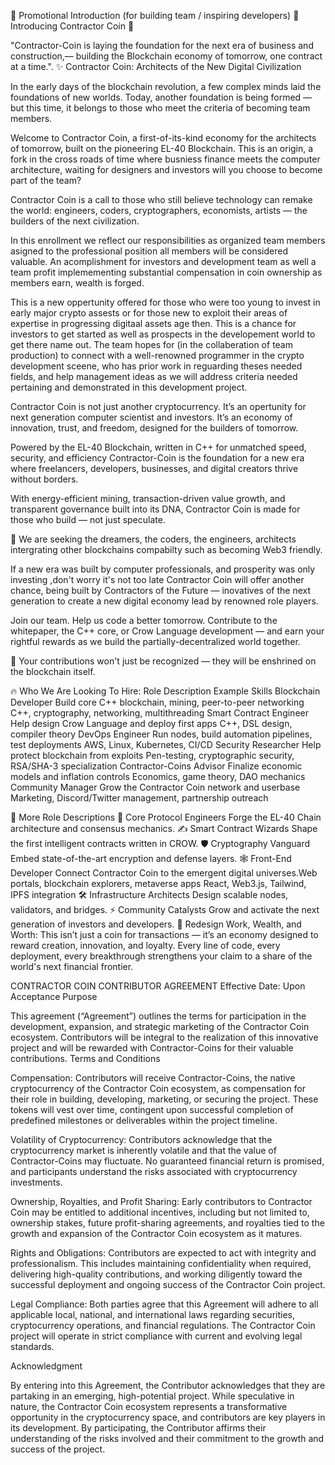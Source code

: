 🎯 Promotional Introduction (for building team / inspiring developers) 🌟 Introducing Contractor Coin 🌟

"Contractor-Coin is laying the foundation for the next era of business and construction,— building the Blockchain economy of tomorrow, one contract at a time.". ✨ Contractor Coin: Architects of the New Digital Civilization

In the early days of the blockchain revolution, a few complex minds laid the foundations of new worlds. Today, another foundation is being formed — but this time, it belongs to those who meet the criteria of becoming team members.

Welcome to Contractor Coin, a first-of-its-kind economy for the architects of tomorrow, built on the pioneering EL-40 Blockchain. This is an origin, a fork in the cross roads of time where busniess finance meets the computer architecture, waiting for designers and investors will you choose to become part of the team?

Contractor Coin is a call to those who still believe technology can remake the world: engineers, coders, cryptographers, economists, artists — the builders of the next civilization.

In this enrollment we reflect our responsibilities as organized team members asigned to the professional position all members will be considered valuable. An acomplishment for investors and development team as well a team profit implemementing substantial compensation in coin ownership as members earn, wealth is forged. 

This is a new oppertunity offered for those who were too young to invest in early major crypto assests or for those new to exploit their areas of expertise in progressing digitaal assets age then. This is a chance for investors to get started as well as prospects in the developement world to get there name out. The team  hopes for (in the collaberation of team production) to connect with a well-renowned programmer in the crypto development sceene, who has prior work in reguarding theses needed fields, and help management ideas as we will address criteria needed pertaining and demonstrated in this development project. 

Contractor Coin is not just another cryptocurrency. It’s an opertunity for next generation computer scientist and investors. It’s an economy of innovation, trust, and freedom, designed for the builders of tomorrow.

Powered by the EL-40 Blockchain, written in C++ for unmatched speed, security, and efficiency Contractor-Coin is the foundation for a new era where freelancers, developers, businesses, and digital creators thrive without borders.

With energy-efficient mining, transaction-driven value growth, and transparent governance built into its DNA, Contractor Coin is made for those who build — not just speculate.

💬 We are seeking the dreamers, the coders, the engineers, architects intergrating other blockchains compabilty such as becoming Web3 friendly.

If a new era was built by computer professionals, and prosperity was only investing ,don't worry it's not too late Contractor Coin will offer another chance, being built by Contractors of the Future — inovatives of the next generation to create a new digital economy lead by renowned role players.

Join our team. Help us code a better tomorrow. Contribute to the whitepaper, the C++ core, or Crow Language development — and earn your rightful rewards as we build the partially-decentralized world together.

🚀 Your contributions won't just be recognized — they will be enshrined on the blockchain itself.

🔥 Who We Are Looking To Hire: Role Description Example Skills Blockchain Developer Build core C++ blockchain, mining, peer-to-peer networking C++, cryptography, networking, multithreading Smart Contract Engineer Help design Crow Language and deploy first apps C++, DSL design, compiler theory DevOps Engineer Run nodes, build automation pipelines, test deployments AWS, Linux, Kubernetes, CI/CD Security Researcher Help protect blockchain from exploits Pen-testing, cryptographic security, RSA/SHA-3 specialization Contractor-Coins Advisor Finalize economic models and inflation controls Economics, game theory, DAO mechanics Community Manager Grow the Contractor Coin network and userbase Marketing, Discord/Twitter management, partnership outreach

📣 More Role Descriptions 🧠 Core Protocol Engineers Forge the EL-40 Chain architecture and consensus mechanics. ✍️ Smart Contract Wizards Shape the first intelligent contracts written in CROW. 🛡️ Cryptography Vanguard Embed state-of-the-art encryption and defense layers. 🕸️ Front-End Developer Connect Contractor Coin to the emergent digital universes.Web portals, blockchain explorers, metaverse apps React, Web3.js, Tailwind, IPFS integration 🛠️ Infrastructure Architects Design scalable nodes, validators, and bridges. ⚡ Community Catalysts Grow and activate the next generation of investors and developers. 🧬 Redesign Work, Wealth, and Worth: This isn’t just a coin for transactions — it’s an economy designed to reward creation, innovation, and loyalty. Every line of code, every deployment, every breakthrough strengthens your claim to a share of the world's next financial frontier.

CONTRACTOR COIN CONTRIBUTOR AGREEMENT Effective Date: Upon Acceptance Purpose

This agreement (“Agreement”) outlines the terms for participation in the development, expansion, and strategic marketing of the Contractor Coin ecosystem. Contributors will be integral to the realization of this innovative project and will be rewarded with Contractor-Coins for their valuable contributions. Terms and Conditions

Compensation:
Contributors will receive Contractor-Coins, the native cryptocurrency of the Contractor Coin ecosystem, as compensation for their role in building, developing, marketing, or securing the project.
These tokens will vest over time, contingent upon successful completion of predefined milestones or deliverables within the project timeline.

Volatility of Cryptocurrency:
Contributors acknowledge that the cryptocurrency market is inherently volatile and that the value of Contractor-Coins may fluctuate. No guaranteed financial return is promised, 
and participants understand the risks associated with cryptocurrency investments.

Ownership, Royalties, and Profit Sharing:
Early contributors to Contractor Coin may be entitled to additional incentives, including but not limited to, ownership stakes, future profit-sharing agreements, 
and royalties tied to the growth and expansion of the Contractor Coin ecosystem as it matures.

Rights and Obligations:
Contributors are expected to act with integrity and professionalism. This includes maintaining confidentiality when required, delivering high-quality contributions,
and working diligently toward the successful deployment and ongoing success of the Contractor Coin project.

Legal Compliance:
Both parties agree that this Agreement will adhere to all applicable local, national, and international laws regarding securities, cryptocurrency operations, and financial regulations.
The Contractor Coin project will operate in strict compliance with current and evolving legal standards.

Acknowledgment

By entering into this Agreement, the Contributor acknowledges that they are partaking in an emerging, high-potential project. While speculative in nature, the Contractor Coin ecosystem represents a transformative opportunity in the cryptocurrency space, and contributors are key players in its development. By participating, the Contributor affirms their understanding of the risks involved and their commitment to the growth and success of the project.
